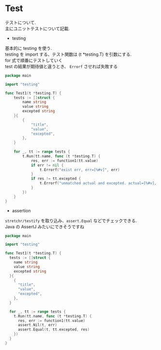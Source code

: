 # Test

テストについて.  
主にユニットテストについて記載.

- testing

基本的に testing を使う.  
testing を import する、テスト関数は (t *testing.T) を引数にする.  
for 式で順番にテストしていく  
test の結果が期待値と違うとき、 `Errorf` させれば失敗する

```go
package main

import "testing"

func Test1(t *testing.T) {
	tests := []struct {
		name string
		value string
		excepted string
    }{
        {
            "title",
            "value",
            "excepted",
        },
    }
    
    for _, tt := range tests {
        t.Run(tt.name, func (t *testing.T) {
            res, err := function1(tt.value)
            if err != nil {
                t.Errorf("exist err, err=[%#v]", err)
            }
            if res != tt.excepted {
                t.Errorf("unmatched actual and excepted. actual=[%#v], excepted=[%#v]", res, tt.excepted)
            }
        })
    }
}
```

- assertion

`stretchr/testify` を取り込み、`assert.Equal` などでチェックできる.  
Java の AssertJ みたいにできそうですね

```go
package main

import "testing"

func Test1(t *testing.T) {
  tests := []struct {
    name string
    value string
    excepted string
  }{
    {
      "title",
      "value",
      "excepted",
    },
  }

  for _, tt := range tests {
    t.Run(tt.name, func (t *testing.T) {
      res, err := function1(tt.value)
      assert.Nil(t, err)
      assert.Equal(t, tt.excepted, res)
    })
  }	  
}
```


